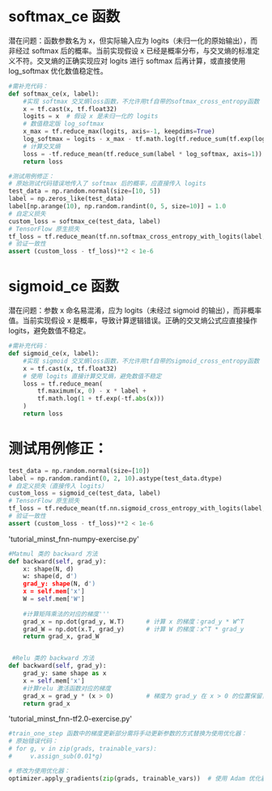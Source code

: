 # softmax_ce 函数
潜在问题：函数参数名为 x，但实际输入应为 logits（未归一化的原始输出），而非经过 softmax 后的概率。当前实现假设 x 已经是概率分布，与交叉熵的标准定义不符。交叉熵的正确实现应对 logits 进行 softmax 后再计算，或直接使用 log_softmax 优化数值稳定性。
```python
#需补充代码：
def softmax_ce(x, label):
    #实现 softmax 交叉熵loss函数，不允许用tf自带的softmax_cross_entropy函数
    x = tf.cast(x, tf.float32)
    logits = x  # 假设 x 是未归一化的 logits
    # 数值稳定版 log_softmax
    x_max = tf.reduce_max(logits, axis=-1, keepdims=True)
    log_softmax = logits - x_max - tf.math.log(tf.reduce_sum(tf.exp(logits - x_max), axis=-1, keepdims=True))
    # 计算交叉熵
    loss = -tf.reduce_mean(tf.reduce_sum(label * log_softmax, axis=1))
    return loss   

#测试用例修正：
# 原始测试代码错误地传入了 softmax 后的概率，应直接传入 logits
test_data = np.random.normal(size=[10, 5])
label = np.zeros_like(test_data)
label[np.arange(10), np.random.randint(0, 5, size=10)] = 1.0
# 自定义损失
custom_loss = softmax_ce(test_data, label)
# TensorFlow 原生损失
tf_loss = tf.reduce_mean(tf.nn.softmax_cross_entropy_with_logits(label, test_data))
# 验证一致性
assert (custom_loss - tf_loss)**2 < 1e-6
```


# sigmoid_ce 函数
潜在问题：参数 x 命名易混淆，应为 logits（未经过 sigmoid 的输出），而非概率值。当前实现假设 x 是概率，导致计算逻辑错误。正确的交叉熵公式应直接操作 logits，避免数值不稳定。
```python
#需补充代码：
def sigmoid_ce(x, label):
    #实现 sigmoid 交叉熵loss函数，不允许用tf自带的sigmoid_cross_entropy函数
    x = tf.cast(x, tf.float32)
    # 使用 logits 直接计算交叉熵，避免数值不稳定
    loss = tf.reduce_mean(
        tf.maximum(x, 0) - x * label + 
        tf.math.log(1 + tf.exp(-tf.abs(x)))
    )
    return loss
```

# 测试用例修正：
```python
test_data = np.random.normal(size=[10])
label = np.random.randint(0, 2, 10).astype(test_data.dtype)
# 自定义损失（直接传入 logits）
custom_loss = sigmoid_ce(test_data, label)
# TensorFlow 原生损失
tf_loss = tf.reduce_mean(tf.nn.sigmoid_cross_entropy_with_logits(label, test_data))
# 验证一致性
assert (custom_loss - tf_loss)**2 < 1e-6
```

'tutorial_minst_fnn-numpy-exercise.py'
```python
#Matmul 类的 backward 方法
def backward(self, grad_y):
    x: shape(N, d)
    w: shape(d, d')
    grad_y: shape(N, d')
    x = self.mem['x']
    W = self.mem['W']
    
    #计算矩阵乘法的对应的梯度'''
    grad_x = np.dot(grad_y, W.T)      # 计算 x 的梯度：grad_y * W^T
    grad_W = np.dot(x.T, grad_y)      # 计算 W 的梯度：x^T * grad_y
    return grad_x, grad_W


 #Relu 类的 backward 方法
def backward(self, grad_y):
    grad_y: same shape as x
    x = self.mem['x']
    #计算relu 激活函数对应的梯度
    grad_x = grad_y * (x > 0)         # 梯度为 grad_y 在 x > 0 的位置保留，否则置零
    return grad_x
```


'tutorial_minst_fnn-tf2.0-exercise.py'
```python
#train_one_step 函数中的梯度更新部分需将手动更新参数的方式替换为使用优化器：
# 原始错误代码：
# for g, v in zip(grads, trainable_vars):
#     v.assign_sub(0.01*g)

# 修改为使用优化器：
optimizer.apply_gradients(zip(grads, trainable_vars))  # 使用 Adam 优化器自动更新参数
```


